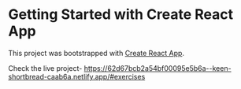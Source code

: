 # Getting Started with Create React App

This project was bootstrapped with [Create React App](https://github.com/facebook/create-react-app).


Check the live project-
https://62d67bcb2a54bf00095e5b6a--keen-shortbread-caab6a.netlify.app/#exercises



